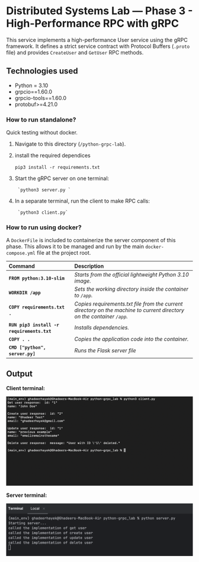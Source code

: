 # **Distributed Systems Lab — Phase 3 - High-Performance RPC with gRPC**

This service implements a high-performance User service using the gRPC framework.
It defines a strict service contract with Protocol Buffers (`.proto` file) and provides `CreateUser` and `GetUser` RPC methods.

## Technologies used

- Python = 3.10 
- grpcio==1.60.0
- grpcio-tools==1.60.0
- protobuf>=4.21.0 


### How to run standalone? 
Quick testing without docker. 


1.  Navigate to this directory (`/python-grpc-lab`).

2. install the required dependices 

    
    `pip3 install -r requirements.txt`

3. Start the gRPC server on one terminal:

        `python3 server.py `


4. In a separate terminal, run the client to make RPC calls:

        `python3 client.py`


### How to run using docker? 
A `DockerFile` is included to containerize the server component of this phase. This allows it to be managed and run by the main 
`docker-compose.yml` file at the project root. 


| Command                                     | Description                                                                                                            |
|:--------------------------------------------|:-----------------------------------------------------------------------------------------------------------------------|
| **`FROM python:3.10-slim`**                 | *Starts from the official lightweight Python 3.10 image.*                                                              |
| **`WORKDIR /app`**                          | *Sets the working directory inside the container to `/app`.*                                                           |
| **`COPY requirements.txt .`**               | *Copies requirements.txt file from the current directory on the machine to current directory on the container `/app`.* |
| **`RUN pip3 install -r requirements.txt `** | *Installs dependencies.*                                                                                               |
| **`COPY . .`**                              | *Copies the application code into the container.*                                                                      |
| **`CMD ["python", server.py]`**             | *Runs the Flask server file*                                                                                           |


## **Output**
**Client terminal:** 

![output](./outputs/client_output.png)

**Server terminal:**

![output](./outputs/server_output.png)

